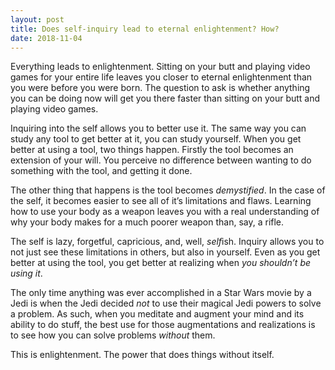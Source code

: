 ```yaml
---
layout: post
title: Does self-inquiry lead to eternal enlightenment? How?
date: 2018-11-04
---
```


<p>Everything leads to enlightenment. Sitting on your butt and playing video games for your entire life leaves you closer to eternal enlightenment than you were before you were born. The question to ask is whether anything you can be doing now will get you there faster than sitting on your butt and playing video games.</p><p>Inquiring into the self allows you to better use it. The same way you can study any tool to get better at it, you can study yourself. When you get better at using a tool, two things happen. Firstly the tool becomes an extension of your will. You perceive no difference between wanting to do something with the tool, and getting it done.</p><p>The other thing that happens is the tool becomes <i>demystified</i>. In the case of the self, it becomes easier to see all of it’s limitations and flaws. Learning how to use your body as a weapon leaves you with a real understanding of why your body makes for a much poorer weapon than, say, a rifle.</p><p>The self is lazy, forgetful, capricious, and, well, <i>self</i>ish. Inquiry allows you to not just see these limitations in others, but also in yourself. Even as you get better at using the tool, you get better at realizing when <i>you shouldn’t be using it</i>.</p><p>The only time anything was ever accomplished in a Star Wars movie by a Jedi is when the Jedi decided <i>not</i> to use their magical Jedi powers to solve a problem. As such, when you meditate and augment your mind and its ability to do stuff, the best use for those augmentations and realizations is to see how you can solve problems <i>without</i> them.</p><p>This is enlightenment. The power that does things without itself.</p>
